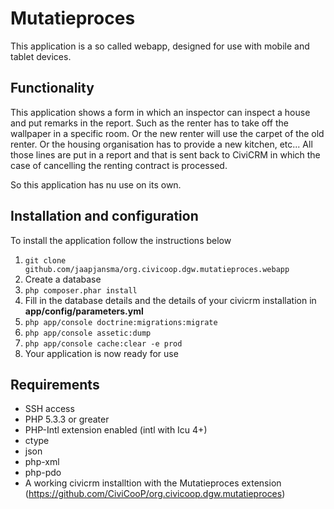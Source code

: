 Mutatieproces
========================

This application is a so called webapp, designed for use with mobile and tablet devices.

Functionality
-------------

This application shows a form in which an inspector can inspect a house and put remarks in the report. Such as the renter has to take off the wallpaper in a specific room. Or the new renter will use the carpet of the old renter. Or the housing organisation has to provide a new kitchen, etc...
All those lines are put in a report and that is sent back to CiviCRM in which the case of cancelling the renting contract is processed. 

So this application has nu use on its own. 

Installation and configuration
-----------------------------

To install the application follow the instructions below
1. `git clone github.com/jaapjansma/org.civicoop.dgw.mutatieproces.webapp`
2. Create a database
3. `php composer.phar install`
4. Fill in the database details and the details of your civicrm installation in **app/config/parameters.yml**
5. `php app/console doctrine:migrations:migrate`
6. `php app/console assetic:dump`
7. `php app/console cache:clear -e prod`
8. Your application is now ready for use

Requirements
------------
- SSH access
- PHP 5.3.3 or greater
- PHP-Intl extension enabled (intl with Icu 4+)
- ctype
- json
- php-xml
- php-pdo
- A working civicrm installtion with the Mutatieproces extension (https://github.com/CiviCooP/org.civicoop.dgw.mutatieproces)
